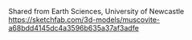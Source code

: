Shared from Earth Sciences, University of Newcastle
https://sketchfab.com/3d-models/muscovite-a68bdd4145dc4a3596b635a37af3adfe

